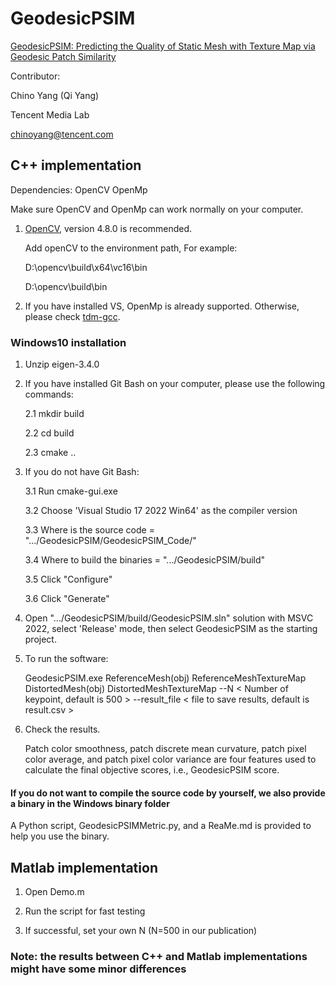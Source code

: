 # GeodesicPSIM
[GeodesicPSIM: Predicting the Quality of Static Mesh with Texture Map via Geodesic Patch Similarity][link]

[link]:https://scholar.google.com.hk/citations?view_op=view_citation&hl=zh-CN&user=87nXDYAAAAAJ&citation_for_view=87nXDYAAAAAJ:MXK_kJrjxJIC

Contributor:

Chino Yang (Qi Yang)

Tencent Media Lab

chinoyang@tencent.com

## C++ implementation 

Dependencies: OpenCV OpenMp

Make sure OpenCV and OpenMp can work normally on your computer.

1. [OpenCV](https://opencv.org/releases/), version 4.8.0 is recommended.

   Add openCV to the environment path, For example:

   D:\opencv\build\x64\vc16\bin

   D:\opencv\build\bin

2. If you have installed VS, OpenMp is already supported. Otherwise, please check [tdm-gcc](https://jmeubank.github.io/tdm-gcc/).


### Windows10 installation

1. Unzip eigen-3.4.0
2. If you have installed Git Bash on your computer, please use the following commands:
   
   2.1 mkdir build
   
   2.2 cd build
   
   2.3 cmake ..

3. If you do not have Git Bash:
   
   3.1 Run cmake-gui.exe

   3.2 Choose 'Visual Studio 17 2022 Win64' as the compiler version

   3.3 Where is the source code = ".../GeodesicPSIM/GeodesicPSIM_Code/"

   3.4 Where to build the binaries = ".../GeodesicPSIM/build"

   3.5 Click "Configure"

   3.6 Click "Generate"

4. Open ".../GeodesicPSIM/build/GeodesicPSIM.sln" solution with MSVC 2022, select 'Release' mode, then select GeodesicPSIM as the starting project.

5. To run the software:

   GeodesicPSIM.exe ReferenceMesh(obj) ReferenceMeshTextureMap DistortedMesh(obj) DistortedMeshTextureMap --N < Number of keypoint, default is 500 > --result_file < file to save results, default is result.csv >

6. Check the results.

   Patch color smoothness, patch discrete mean curvature, patch pixel color average, and patch pixel color variance are four features used to calculate the final objective scores, i.e., GeodesicPSIM score.


#### If you do not want to compile the source code by yourself, we also provide a binary in the Windows binary folder

A Python script, GeodesicPSIMMetric.py, and a ReaMe.md is provided to help you use the binary.

## Matlab implementation

1. Open Demo.m
  
2. Run the script for fast testing
   
3. If successful, set your own N (N=500 in our publication)

### Note: the results between C++ and Matlab implementations might have some minor differences
